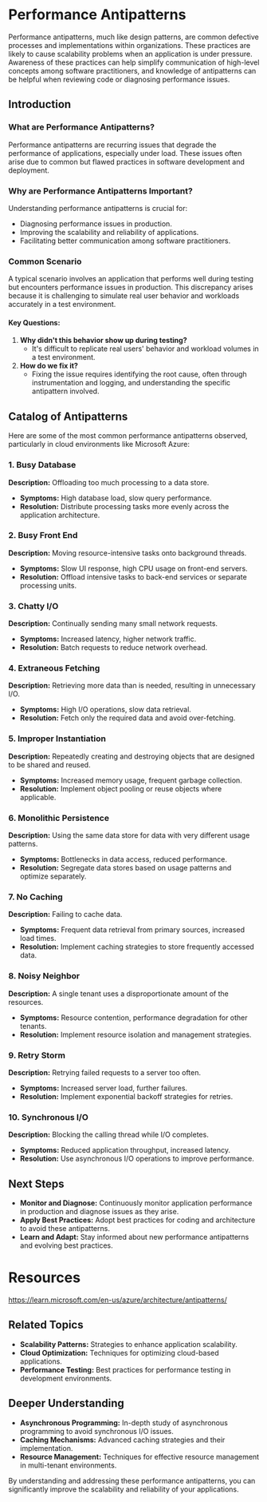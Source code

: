 # Performance Antipatterns

Performance antipatterns, much like design patterns, are common defective processes and implementations within organizations. These practices are likely to cause scalability problems when an application is under pressure. Awareness of these practices can help simplify communication of high-level concepts among software practitioners, and knowledge of antipatterns can be helpful when reviewing code or diagnosing performance issues.

## Introduction

### What are Performance Antipatterns?

Performance antipatterns are recurring issues that degrade the performance of applications, especially under load. These issues often arise due to common but flawed practices in software development and deployment.

### Why are Performance Antipatterns Important?

Understanding performance antipatterns is crucial for:
- Diagnosing performance issues in production.
- Improving the scalability and reliability of applications.
- Facilitating better communication among software practitioners.

### Common Scenario

A typical scenario involves an application that performs well during testing but encounters performance issues in production. This discrepancy arises because it is challenging to simulate real user behavior and workloads accurately in a test environment.

#### Key Questions:
1. **Why didn't this behavior show up during testing?**
   - It's difficult to replicate real users' behavior and workload volumes in a test environment.
2. **How do we fix it?**
   - Fixing the issue requires identifying the root cause, often through instrumentation and logging, and understanding the specific antipattern involved.

## Catalog of Antipatterns

Here are some of the most common performance antipatterns observed, particularly in cloud environments like Microsoft Azure:

### 1. Busy Database

**Description:** Offloading too much processing to a data store.
- **Symptoms:** High database load, slow query performance.
- **Resolution:** Distribute processing tasks more evenly across the application architecture.

### 2. Busy Front End

**Description:** Moving resource-intensive tasks onto background threads.
- **Symptoms:** Slow UI response, high CPU usage on front-end servers.
- **Resolution:** Offload intensive tasks to back-end services or separate processing units.

### 3. Chatty I/O

**Description:** Continually sending many small network requests.
- **Symptoms:** Increased latency, higher network traffic.
- **Resolution:** Batch requests to reduce network overhead.

### 4. Extraneous Fetching

**Description:** Retrieving more data than is needed, resulting in unnecessary I/O.
- **Symptoms:** High I/O operations, slow data retrieval.
- **Resolution:** Fetch only the required data and avoid over-fetching.

### 5. Improper Instantiation

**Description:** Repeatedly creating and destroying objects that are designed to be shared and reused.
- **Symptoms:** Increased memory usage, frequent garbage collection.
- **Resolution:** Implement object pooling or reuse objects where applicable.

### 6. Monolithic Persistence

**Description:** Using the same data store for data with very different usage patterns.
- **Symptoms:** Bottlenecks in data access, reduced performance.
- **Resolution:** Segregate data stores based on usage patterns and optimize separately.

### 7. No Caching

**Description:** Failing to cache data.
- **Symptoms:** Frequent data retrieval from primary sources, increased load times.
- **Resolution:** Implement caching strategies to store frequently accessed data.

### 8. Noisy Neighbor

**Description:** A single tenant uses a disproportionate amount of the resources.
- **Symptoms:** Resource contention, performance degradation for other tenants.
- **Resolution:** Implement resource isolation and management strategies.

### 9. Retry Storm

**Description:** Retrying failed requests to a server too often.
- **Symptoms:** Increased server load, further failures.
- **Resolution:** Implement exponential backoff strategies for retries.

### 10. Synchronous I/O

**Description:** Blocking the calling thread while I/O completes.
- **Symptoms:** Reduced application throughput, increased latency.
- **Resolution:** Use asynchronous I/O operations to improve performance.

## Next Steps

- **Monitor and Diagnose:** Continuously monitor application performance in production and diagnose issues as they arise.
- **Apply Best Practices:** Adopt best practices for coding and architecture to avoid these antipatterns.
- **Learn and Adapt:** Stay informed about new performance antipatterns and evolving best practices.

# Resources

https://learn.microsoft.com/en-us/azure/architecture/antipatterns/

## Related Topics

- **Scalability Patterns:** Strategies to enhance application scalability.
- **Cloud Optimization:** Techniques for optimizing cloud-based applications.
- **Performance Testing:** Best practices for performance testing in development environments.

## Deeper Understanding

- **Asynchronous Programming:** In-depth study of asynchronous programming to avoid synchronous I/O issues.
- **Caching Mechanisms:** Advanced caching strategies and their implementation.
- **Resource Management:** Techniques for effective resource management in multi-tenant environments.

By understanding and addressing these performance antipatterns, you can significantly improve the scalability and reliability of your applications.
